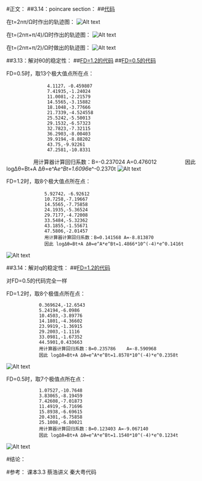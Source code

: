 #正文：
##3.14：poincare section：
##[代码](https://github.com/woshishuishuishuishui/compuational_physics_N2014301020042/blob/master/3.12代码.py)

在t=2nπ/Ω时作出的轨迹图：
![Alt text](https://github.com/woshishuishuishuishui/compuational_physics_N2014301020042/blob/master/0的庞加莱.png)

在t=(2nπ+π/4)/Ω时作出的轨迹图：
![Alt text](https://github.com/woshishuishuishuishui/compuational_physics_N2014301020042/blob/master/0.25pi的庞加莱.png)

在t=(2nπ+π/2)/Ω时做出的轨迹图：
![Alt text](https://github.com/woshishuishuishuishui/compuational_physics_N2014301020042/blob/master/0.5pi的庞加莱.png)



##3.13：解对θ0的稳定性：
##[FD=1.2的代码](https://github.com/woshishuishuishuishui/compuational_physics_N2014301020042/blob/master/3.13角位移的稳定性.py)
##[FD=0.5的代码](https://github.com/woshishuishuishuishui/compuational_physics_N2014301020042/blob/master/3.13角位移的稳定性FD%3D0.5.py)

FD=0.5时，取13个极大值点所在点：
                   
                   4.1127，-0.459807
                   7.41935,-1.24024
                   11.0081,-2.21579
                   14.5565,-3.15882
                   18.1048,-3.77666
                   21.7339,-4.524558
                   25.5242,-5.50013
                   29.1532,-6.57323
                   32.7823,-7.32115
                   36.2903,-8.00403
                   39.9194,-8.88202
                   43.75,-9.92261
                   47.2581,-10.8331
                   用计算器计算回归系数：B=-0.237024 A=0.476012
                   因此 logΔθ=Bt+A Δθ=e^A*e^Bt=1.6096*e^-0.2370t
![Alt text](https://github.com/woshishuishuishuishui/compuational_physics_N2014301020042/blob/master/FD%3D0.5的角位移差.png)

FD=1.2时，取8个极大值点所在点：
                  
                  5.92742，-6.92612
                  10.7258,-7.19667
                  14.5565,-7.75858
                  24.1935,-5.36524
                  29.7177,-4.72008
                  33.5484,-5.32362
                  43.1855,-1.55671
                  47.5806,-2.01457
                  用计算器计算回归系数：B=0.141568 A=-8.813870
                  因此 logΔθ=Bt+A Δθ=e^A*e^Bt=1.4866*10^(-4)*e^0.1416t 
![Alt text](https://github.com/woshishuishuishuishui/compuational_physics_N2014301020042/blob/master/初始角位移为0.2和0.2-0.001的差.png)

##3.14：解对q的稳定性：
##[FD=1.2的代码](https://github.com/woshishuishuishuishui/compuational_physics_N2014301020042/blob/master/解对q的稳定性.py)

对FD=0.5的代码完全一样

FD=1.2时，取8个极值点所在点：
                
                0.369624,-12.6543
                5.24194,-6.0986
                10.4503,-3.89776
                14.1801,-4.36602
                23.9919,-1.36915
                29.2003,-1.1116
                33.0981,-1.67352
                44.5901,0.433663
                用计算器计算回归系数：B=0.235786    A=-8.590968
                因此 logΔθ=Bt+A Δθ=e^A*e^Bt=1.8578*10^(-4)*e^0.2358t 
![Alt text](https://github.com/woshishuishuishuishui/compuational_physics_N2014301020042/blob/master/解对q的稳定性，FD%3D1.2.png)

FD=0.5时，取7个极值点所在点：

                1.07527,-10.7648
                3.83065,-8.19459
                7.42608,-7.01873
                11.4919,-6.71696
                15.8938,-6.69615
                20.4301,-6.75858
                25.1008,-6.80021
                用计算器计算回归系数：B=0.123403 A=-9.067140
                因此 logΔθ=Bt+A Δθ=e^A*e^Bt=1.1540*10^(-4)*e^0.1234t
![Alt text](https://github.com/woshishuishuishuishui/compuational_physics_N2014301020042/blob/master/解对q的稳定性，FD%3D0.5.png)

#结论：

#参考：
课本3.3
蔡浩讲义
秦大粤代码
